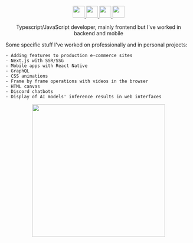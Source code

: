 <p align="center" >
 <a href="https://graphql.org/">
<img height="32" width="32" src="https://res.cloudinary.com/dkfobbwsu/image/upload/v1597534392/graphql.svg" />
 <a/>   
 <a href="https://reactjs.org/">
  <img height="32" width="32" src="https://res.cloudinary.com/dkfobbwsu/image/upload/v1597534460/react.svg" />
  <a/>
   <a href="https://nodejs.org/en/">
    <img height="32" width="32" src="https://res.cloudinary.com/dkfobbwsu/image/upload/v1597534532/node-dot-js.svg" />
     <a/>
        <a href="https://www.typescriptlang.org/">
 <img height="32" width="32" src="https://res.cloudinary.com/dkfobbwsu/image/upload/v1597534606/typescript.svg" /> 
    <a/>
 </p>
<p align="center">
Typescript/JavaScript developer, mainly frontend but I've worked in backend and mobile
</p>

 Some specific stuff I've worked on professionally and in personal projects:

    - Adding features to production e-commerce sites
    - Next.js with SSR/SSG
    - Mobile apps with React Native
    - GraphQL
    - CSS animations
    - Frame by frame operations with videos in the browser
    - HTML canvas
    - Discord chatbots
    - Display of AI models' inference results in web interfaces


<p align="center">
<img src="https://spotify-github-profile.vercel.app/api/view?uid=kodoku2&cover_image=true" height="360" />
</p>
